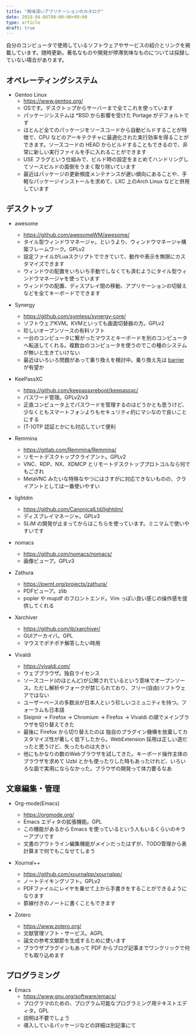 ```yaml
---
title: "興味深いアプリケーションのカタログ"
date: 2019-04-06T00:00:00+09:00
type: article
draft: true
---
```


自分のコンピュータで使用しているソフトウェアやサービスの紹介とリンクを掲載しています。随時更新。著名なものや開発が停滞気味なものについては採録していない場合があります。

## オペレーティングシステム
- Gentoo&nbsp;Linux
  - https://www.gentoo.org/
  - OSです。デスクトップからサーバーまで全てこれを使っています
  - パッケージシステムは *BSD から影響を受けた Portage がデフォルトです
  - ほとんど全てのパッケージをソースコードから自動ビルドすることが特徴で、CPU などのアーキテクチャに最適化された実行効率を得ることができます。ソースコードの HEAD からビルドすることもできるので、非常に新しい実行ファイルを手に入れることができます
  - USE フラグという仕組みで、ビルド時の設定をまとめてハンドリングしてソースビルドの面倒をうまく取り除いています
  - 最近はパッケージの更新頻度メンテナンスが遅い傾向にあることや、手軽なパッケージインストールを求めて、LXC 上のArch&nbsp;Linux などと併用しています

## デスクトップ
- awesome
  - https://github.com/awesomeWM/awesome/
  - タイル型ウィンドウマネージャ。というより、ウィンドウマネージャ構築フレームワーク。GPLv2
  - 設定ファイルがLuaスクリプトでできていて、動作や表示を無限にカスタマイズできます
  - ウィンドウの配置をいちいち手動でしなくても済むようにタイル型ウィンドウマネージャを使っています
  - ウィンドウの配置、ディスプレイ間の移動、アプリケーションの切替えなどを全てキーボードでできます

- Synergy
  - https://github.com/symless/synergy-core/
  - ソフトウェアKVM。KVMといっても画面切替器の方。GPLv2
  - 珍しいオープンソースの有料ソフト
  - 一台のコンピュータに繋がったマウスとキーボードを別のコンピュータへ転送してくれる。複数台のコンピュータを使うのでこの種のシステムが無いと生きていけない
  - 最近はいろいろ問題があって乗り換えを検討中。乗り換え先は [barrier](https://github.com/debauchee/barrier) が有望か

- KeePassXC
  - https://github.com/keepassxreboot/keepassxc/
  - パスワード管理。GPLv2/v3
  - 正直コンピュータ上でパスワードを管理するのはどうかとも思うけど、少なくともスマートフォンよりもセキュリティ的にマシなので良いことにする
  - (T-)OTP 認証とかにも対応していて便利

- Remmina
  - https://gitlab.com/Remmina/Remmina/
  - リモートデスクトップクライアント。GPLv2
  - VNC、RDP、NX、XDMCP とリモートデスクトッププロトコルなら何でもござれ
  - MetaVNC みたいな特殊なやつにはさすがに対応できないものの、クライアントとしては一番使いやすい

- lightdm
  - https://github.com/CanonicalLtd/lightdm/
  - ディスプレイマネージャ。GPLv3
  - SLiM の開発が止まってからはこちらを使っています。ミニマムで使いやすいです

- nomacs
  - https://github.com/nomacs/nomacs/
  - 画像ビューア。GPLv3

- Zathura
  - https://pwmt.org/projects/zathura/
  - PDFビューア。zlib
  - popler や mupdf のフロントエンド。Vim っぽい良い感じの操作感を提供してくれる

- Xarchiver
  - https://github.com/ib/xarchiver/
  - GUIアーカイバ。GPL
  - マウスでポチポチ解答したい時用

- Vivaldi
  - https://vivaldi.com/
  - ウェブブラウザ。独自ライセンス
  - ソースコード(のほとんど)が公開されているという意味でオープンソース。ただし解析やフォークが禁じられており、フリー(自由)ソフトウェアではない
  - ユーザーベースの多数派が日本人という珍しいコミュニティを持つ。フォーラムも日本語
  - Sleipnir -> Firefox -> Chromium -> Firefox -> Vivaldi の順でメインブラウザを切り替えてきた
  - 最後に Firefox から切り替えたのは 独自のプラグイン機構を放棄してカスタマイズ性が著しく低下したから。WebExtension 採用は正しい道だったと思うけど、失ったものは大きい
  - 他にもかなりの数のWebブラウザを試してきた。キーボード操作主体のブラウザを求めて Uzbl とかも使ったりした時もあったけれど、いろいろな面で実用にならなかった。ブラウザの開発って体力要るなあ


## 文章編集・管理
- Org-mode(Emacs)
  - https://orgmode.org/
  - Emacs エディタの拡張機能。GPL
  - この機能があるから Emacs を使っているという人もいるくらいのキラーアプリです
  - 文書のアウトライン編集機能がメインだったはずが、TODO管理から表計算まで何でもこなせてしまう

- Xournal++
  - https://github.com/xournalpp/xournalpp/
  - ノートテイキングソフト。GPLv2
  - PDFファイルにレイヤを乗せて上から手書きをすることができるようになります
  - 罫線付きのノートに書くこともできます

- Zotero
  - https://www.zotero.org/
  - 文献管理ソフト・サービス。AGPL
  - 論文の参考文献節を生成するために使います
  - ブラウザプラグインもあって PDF からブログ記事までワンクリックで何でも取り込めます

## プログラミング
- Emacs
  - https://www.gnu.org/software/emacs/
  - プログラマのための、プログラム可能なプログラミング用テキストエディタ。GPL
  - 説明は不要でしょう
  - 導入しているパッケージなどの詳細は別記事にて

